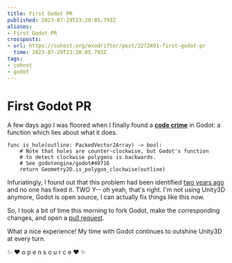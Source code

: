 ```yaml
---
title: First Godot PR
published: 2023-07-29T23:20:05.793Z
aliases:
- First Godot PR
crossposts:
- url: https://cohost.org/exodrifter/post/2272491-first-godot-pr
  time: 2023-07-29T23:20:05.793Z
tags:
- cohost
- godot
---
```


# First Godot PR

A few days ago I was floored when I finally found a **[code crime](../notes/godot-crimes.md)** in Godot: a function which lies about what it does.

```gdscript
func is_hole(outline: PackedVector2Array) -> bool:
	# Note that holes are counter-clockwise, but Godot's function
	# to detect clockwise polygons is backwards.
	# See godotengine/godot#49716
	return Geometry2D.is_polygon_clockwise(outline)
```

Infuriatingly, I found out that this problem had been identified [two years ago](https://github.com/godotengine/godot/issues/49716) and no one has fixed it. TWO Y-- oh yeah, that's right. I'm not using Unity3D anymore, Godot is open source, I can actually fix things like this now.

So, I took a bit of time this morning to fork Godot, make the corresponding changes, and open a [pull request](https://github.com/godotengine/godot/pull/80035).

What a nice experience! My time with Godot continues to outshine Unity3D at every turn.

✨ ❤️ o p e n   s o u r c e ❤️ ✨
